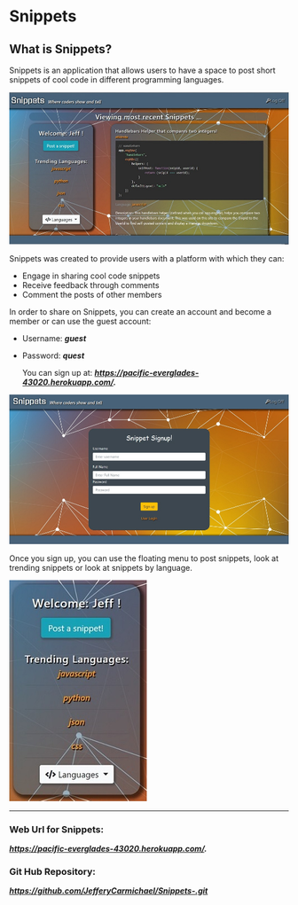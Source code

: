# Snippets

## What is Snippets?

Snippets is an application that allows users to have a space to post short snippets of cool code in different programming languages.

![Snippets Main Screen](/public/images/Snippets_main.jpg)

Snippets was created to provide users with a platform with which they can:
* Engage in sharing cool code snippets
* Receive feedback through comments
* Comment the posts of other members


In order to share on Snippets, you can create an account and become a member or can use the guest account:

* Username:   **_guest_**
* Password:    **_quest_**

  You can sign up at: **_https://pacific-everglades-43020.herokuapp.com/._**

![Snippets log Screen](/public/images/snippets_signup.jpg)


Once you sign up, you can use the floating menu to post snippets, look at trending snippets or look at snippets by language.

![Snippets log Screen](/public/images/snippets_menu.jpg)


---


### Web Url for Snippets:
**_https://pacific-everglades-43020.herokuapp.com/._**

### Git Hub Repository:

**_https://github.com/JefferyCarmichael/Snippets-.git_**

